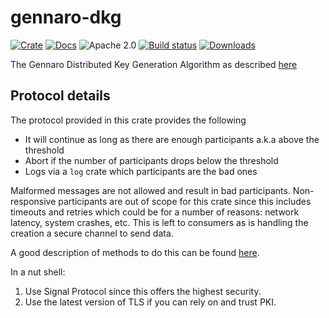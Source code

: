 # gennaro-dkg

[![Crate][crate-image]][crate-link]
[![Docs][docs-image]][docs-link]
![Apache 2.0][license-image]
[![Build status](https://ci.appveyor.com/api/projects/status/cxxv4bng7ss5f09d?svg=true)](https://ci.appveyor.com/project/mikelodder7/vsss-rs)
[![Downloads][downloads-image]][crate-link]


The Gennaro Distributed Key Generation Algorithm as described [here](https://link.springer.com/content/pdf/10.1007/s00145-006-0347-3.pdf)

## Protocol details

The protocol provided in this crate provides the following

- It will continue as long as there are enough participants a.k.a above the threshold
- Abort if the number of participants drops below the threshold
- Logs via a `log` crate which participants are the bad ones

Malformed messages are not allowed and result in bad participants.
Non-responsive participants are out of scope for this crate since this includes timeouts and retries
which could be for a number of reasons: network latency, system crashes, etc. This is left to consumers
as is handling the creation a secure channel to send data.

A good description of methods to do this can be found [here](https://medium.com/zengo/mpc-over-signal-977db599de66).

In a nut shell:

1. Use Signal Protocol since this offers the highest security.
2. Use the latest version of TLS if you can rely on and trust PKI.

[//]: # (badges)

[crate-image]: https://img.shields.io/crates/v/gennaro-dkg.svg
[crate-link]: https://crates.io/crates/gennaro-dkg
[docs-image]: https://docs.rs/gennaro-dkg/badge.svg
[docs-link]: https://docs.rs/gennaro-dkg/
[license-image]: https://img.shields.io/badge/license-Apache2.0/MIT-blue.svg
[downloads-image]: https://img.shields.io/crates/d/gennaro-dkg.svg
